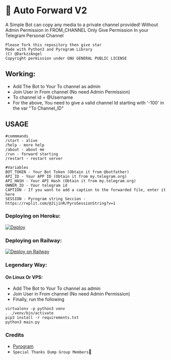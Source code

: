 # 📠 Auto Forward V2
A Simple Bot can copy any media to a private channel provided!
Without Admin Permission in FROM_CHANNEL
Only Give Permission In your Telegram Personal Channel

```
Please fork this repository then give star
Made with Python3 and Pyrogram Library
(C) @DarkzzAngel
Copyright permission under GNU GENERAL PUBLIC LICENSE
```

## Working:
- Add The Bot to Your To channel as admin
- Join User in From channel (No need Admin Permission)
- To channel id = @Username
- For the above, You need to give a valid channel Id starting with '-100' in the var "To Channel_ID"

## USAGE
```
#commmands
/start - alive
/help - more help
/about - about me
/run - forward starting
/restart - restart server

#Variables
BOT_TOKEN - Your Bot Token (Obtain it from @botfather)
API_ID - Your APP ID (Obtain it from my.telegram.org)
API_HASH - Your API Hash (Obtain it from my.telegram.org)
OWNER_ID - Your telegram id
CAPTION - If you want to add a caption to the forwarded file, enter it here
SESSION - Pyrogram string Seccion - https://replit.com/@JijinR/PyroSessionString?v=1
```

### Deploying on Heroku:

[![Deploy](https://www.herokucdn.com/deploy/button.svg)](https://heroku.com/deploy?template=https://github.com/Agunivers7/Frwdit-V2)

### Deploying on Railway:

[![Deploy on Railway](https://railway.app/button.svg)](https://railway.app/new/template?template=https%3A%2F%2Fgithub.com%2FJijinr%2FFrwdit-V2&envs=API_ID%2CAPI_HASH%2CBOT_TOKEN%2COWNER_ID%2CCAPTION%2CFILTER_TYPE%2CSESSION&optionalEnvs=CAPTION&API_IDDesc=Get+this+value+from+https%3A%2F%2Fmy.telegram.org+or+%40UseTGSBot&API_HASHDesc=Get+this+value+from+https%3A%2F%2Fmy.telegram.org+or+%40UseTGSBot&BOT_TOKENDesc=Your+bot+token+from+%40BotFather&OWNER_IDDesc=Enter+Your+Telegram+id&CAPTIONDesc=If+you+want+to+add+a+caption+to+the+forwarded+file%2C+enter+it+here&FILTER_TYPEDesc=Type+Of+filters+%28document+%2C+audio+%2C+photo+%2C+video+%2C+animation%29&SESSIONDesc=Pyrogram+string+Seccion+-+https%3A%2F%2Freplit.com%2F%40JijinR%2FPyroSessionString%3Fv%3D1&FILTER_TYPEDefault=document&referralCode=Jijinr)


### Legendary Way:
#### On Linux Or VPS:

- Add The Bot to Your To channel as admin
- Join User in From channel (No need Admin Permission)
- Finally, run the following

```
virtualenv -p python3 venv
. ./venv/bin/activate
pip3 install -r requirements.txt
python3 main.py
```

### Credits

* [Pyrogram](https://github.com/pyrogram/pyrogram)
* `Special Thanks Dump Group Members`🤣
